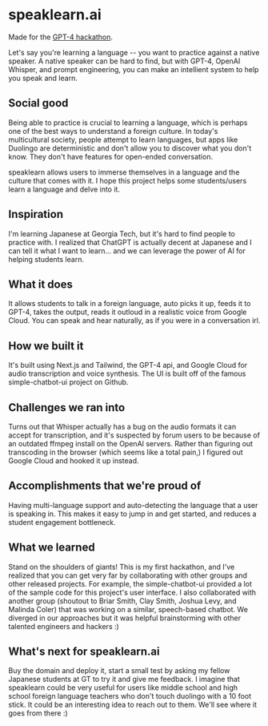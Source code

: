 # speaklearn.ai

Made for the [GPT-4 hackathon](https://twitter.com/AviSchiffmann/status/1637144863396466688). 

Let's say you're learning a language -- you want to practice against a native speaker. A native speaker can be hard to find, but with GPT-4, OpenAI Whisper, and prompt engineering, you can make an intellient system to help you speak and learn. 

## Social good

Being able to practice is crucial to learning a language, which is perhaps one of the best ways to understand a foreign culture. In today's multicultural society, people attempt to learn languages, but apps like Duolingo are deterministic and don't allow you to discover what you don't know. They don't have features for open-ended conversation.

speaklearn allows users to immerse themselves in a language and the culture that comes with it. I hope this project helps some students/users learn a language and delve into it.


## Inspiration

I'm learning Japanese at Georgia Tech, but it's hard to find people to practice with. I realized that ChatGPT is actually decent at Japanese and I can tell it what I want to learn... and we can leverage the power of AI for helping students learn.

## What it does

It allows students to talk in a foreign language, auto picks it up, feeds it to GPT-4, takes the output, reads it outloud in a realistic voice from Google Cloud. You can speak and hear naturally, as if you were in a conversation irl.

## How we built it

It's built using Next.js and Tailwind, the GPT-4 api, and Google Cloud for audio transcription and voice synthesis. The UI is built off of the famous simple-chatbot-ui project on Github.

## Challenges we ran into

Turns out that Whisper actually has a bug on the audio formats it can accept for transcription, and it's suspected by forum users to be because of an outdated ffmpeg install on the OpenAI servers. Rather than figuring out transcoding in the browser (which seems like a total pain,) I figured out Google Cloud and hooked it up instead.

## Accomplishments that we're proud of

Having multi-language support and auto-detecting the language that a user is speaking in. This makes it easy to jump in and get started, and reduces a student engagement bottleneck.

## What we learned

Stand on the shoulders of giants! This is my first hackathon, and I've realized that you can get very far by collaborating with other groups and other released projects. For example, the simple-chatbot-ui provided a lot of the sample code for this project's user interface. I also collaborated with another group (shoutout to Briar Smith, Clay Smith, Joshua Levy,  and Malinda Coler) that was working on a similar, speech-based chatbot. We diverged in our approaches but it was helpful brainstorming with other talented engineers and hackers :)

## What's next for speaklearn.ai

Buy the domain and deploy it, start a small test by asking my fellow Japanese students at GT to try it and give me feedback. I imagine that speaklearn could be very useful for users like middle school and high school foreign language teachers who don't touch duolingo with a 10 foot stick. It could be an interesting idea to reach out to them. We'll see where it goes from there :)
